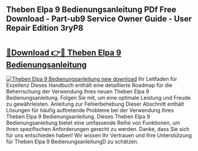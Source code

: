 ## Theben Elpa 9 Bedienungsanleitung PDf Free Download - Part-ub9 Service Owner Guide - User Repair Edition 3ryP8

# <h2><a href="http://df4t92u.blite.top/?on=Theben+Elpa+9+Bedienungsanleitung">🔗Download 👉🔴 Theben Elpa 9 Bedienungsanleitung</a></h2>

[![Theben Elpa 9 Bedienungsanleitung new download](https://i.imgur.com/lujVjoI.png)](http://df4t92u.blite.top/?on=Theben+Elpa+9+Bedienungsanleitung)
Ihr Leitfaden für Exzellenz Dieses Handbuch enthält eine detaillierte Roadmap für die Beherrschung der Verwendung Ihres neuen Theben Elpa 9 Bedienungsanleitung. Folgen Sie mit, um eine optimale Leistung und Freude zu gewährleisten. Anleitung zur Fehlerbehebung Dieser Abschnitt enthält Lösungen für häufig auftretende Probleme bei der Verwendung Ihres Theben Elpa 9 Bedienungsanleitung. Dieses Theben Elpa 9 Bedienungsanleitung bietet eine umfassende Reihe von Funktionen, um Ihren spezifischen Anforderungen gerecht zu werden. Danke, dass Sie sich für uns entschieden haben! Wir wissen Ihr Vertrauen und Ihre Unterstützung für Theben Elpa 9 BedienungsanleitungD zu schätzen.
